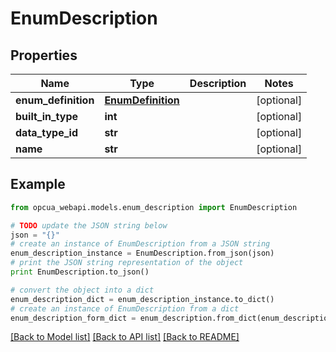 # EnumDescription


## Properties
Name | Type | Description | Notes
------------ | ------------- | ------------- | -------------
**enum_definition** | [**EnumDefinition**](EnumDefinition.md) |  | [optional] 
**built_in_type** | **int** |  | [optional] 
**data_type_id** | **str** |  | [optional] 
**name** | **str** |  | [optional] 

## Example

```python
from opcua_webapi.models.enum_description import EnumDescription

# TODO update the JSON string below
json = "{}"
# create an instance of EnumDescription from a JSON string
enum_description_instance = EnumDescription.from_json(json)
# print the JSON string representation of the object
print EnumDescription.to_json()

# convert the object into a dict
enum_description_dict = enum_description_instance.to_dict()
# create an instance of EnumDescription from a dict
enum_description_form_dict = enum_description.from_dict(enum_description_dict)
```
[[Back to Model list]](../README.md#documentation-for-models) [[Back to API list]](../README.md#documentation-for-api-endpoints) [[Back to README]](../README.md)


